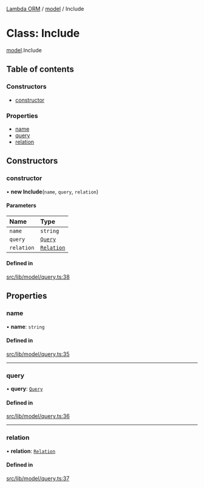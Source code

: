 [Lambda ORM](../README.md) / [model](../modules/model.md) / Include

# Class: Include

[model](../modules/model.md).Include

## Table of contents

### Constructors

- [constructor](model.Include.md#constructor)

### Properties

- [name](model.Include.md#name)
- [query](model.Include.md#query)
- [relation](model.Include.md#relation)

## Constructors

### constructor

• **new Include**(`name`, `query`, `relation`)

#### Parameters

| Name | Type |
| :------ | :------ |
| `name` | `string` |
| `query` | [`Query`](model.Query.md) |
| `relation` | [`Relation`](../interfaces/model.Relation.md) |

#### Defined in

[src/lib/model/query.ts:38](https://github.com/FlavioLionelRita/lambdaorm/blob/7350fa3/src/lib/model/query.ts#L38)

## Properties

### name

• **name**: `string`

#### Defined in

[src/lib/model/query.ts:35](https://github.com/FlavioLionelRita/lambdaorm/blob/7350fa3/src/lib/model/query.ts#L35)

___

### query

• **query**: [`Query`](model.Query.md)

#### Defined in

[src/lib/model/query.ts:36](https://github.com/FlavioLionelRita/lambdaorm/blob/7350fa3/src/lib/model/query.ts#L36)

___

### relation

• **relation**: [`Relation`](../interfaces/model.Relation.md)

#### Defined in

[src/lib/model/query.ts:37](https://github.com/FlavioLionelRita/lambdaorm/blob/7350fa3/src/lib/model/query.ts#L37)
